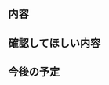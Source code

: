 <!-- 日本語で出力を行ってください。 -->
<!-- I want to review in Japanese. -->

## 内容

## 確認してほしい内容

## 今後の予定


<!-- for GitHub Copilot review rule -->
<!--
レビューする際には、以下のprefix(接頭辞)をつけてください
[must]  
[imo] (in my opinion)  
[nice] 
[ask]  
[fyi]（for your infomation）
-->
<!-- for GitHub Copilot review  rule-->

<!-- I want to review in Japanese. -->
<!-- 日本語で出力を行ってください。 -->
